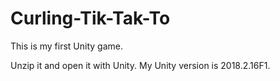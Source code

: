 # Curling-Tik-Tak-To
This is my first Unity game.

Unzip it and open it with Unity.
My Unity version is 2018.2.16F1.
